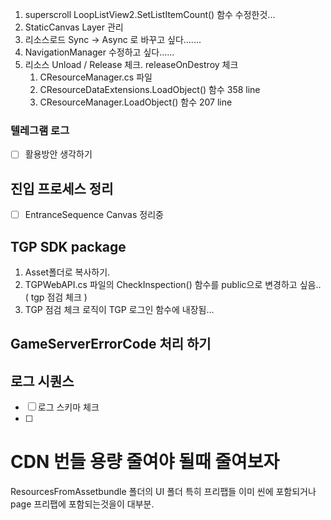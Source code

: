 
1. superscroll 
	LoopListView2.SetListItemCount() 함수 수정한것...
2. StaticCanvas Layer 관리
3. 리소스로드 Sync -> Async 로 바꾸고 싶다.......
4. NavigationManager 수정하고 싶다......
5. 리소스 Unload / Release 체크. releaseOnDestroy 체크
	1. CResourceManager.cs 파일
	2. CResourceDataExtensions.LoadObject() 함수   358 line 
	3. CResourceManager.LoadObject() 함수   207 line 



### 텔레그램 로그 
- [ ] 활용방안 생각하기



## 진입 프로세스 정리
- [ ] EntranceSequence Canvas 정리중


## TGP SDK package 
 1. Asset폴더로 복사하기. 
 2. TGPWebAPI.cs 파일의 CheckInspection() 함수를 public으로 변경하고 싶음.. ( tgp 점검 체크 )
 3. TGP 점검 체크 로직이 TGP 로그인 함수에 내장됨...



## GameServerErrorCode 처리 하기


## 로그 시퀀스 
- [ ] 로그 스키마 체크
- [ ] 




# CDN 번들 용량 줄여야 될때 줄여보자

ResourcesFromAssetbundle 폴더의  UI 폴더
특히 프리팹들 이미 씬에 포함되거나 page 프리팹에 포함되는것을이 대부분.